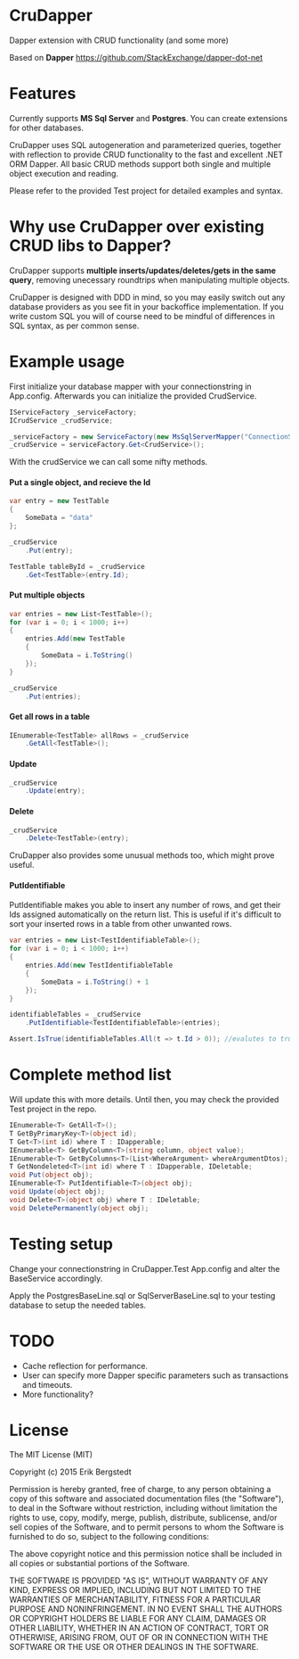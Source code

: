 # CruDapper
Dapper extension with CRUD functionality (and some more)

Based on **Dapper** https://github.com/StackExchange/dapper-dot-net

# Features

Currently supports **MS Sql Server** and **Postgres**. You can create extensions for other databases.

CruDapper uses SQL autogeneration and parameterized queries, together with reflection to provide CRUD functionality to the fast and excellent .NET ORM Dapper. All basic CRUD methods support both single and multiple object execution and reading.

Please refer to the provided Test project for detailed examples and syntax.

# Why use CruDapper over existing CRUD libs to Dapper?

CruDapper supports **multiple inserts/updates/deletes/gets in the same query**, removing unecessary roundtrips when manipulating multiple objects.

CruDapper is designed with DDD in mind, so you may easily switch out any database providers as you see fit in your backoffice implementation. If you write custom SQL you will of course need to be mindful of differences in SQL syntax, as per common sense.

# Example usage
First initialize your database mapper with your connectionstring in App.config. Afterwards you can initialize the provided CrudService.
```c#
IServiceFactory _serviceFactory;
ICrudService _crudService;

_serviceFactory = new ServiceFactory(new MsSqlServerMapper("ConnectionStringName"));
_crudService = serviceFactory.Get<CrudService>();
```

With the crudService we can call some nifty methods.

#### Put a single object, and recieve the Id 
```c#
var entry = new TestTable
{
    SomeData = "data"
};

_crudService
    .Put(entry);

TestTable tableById = _crudService
    .Get<TestTable>(entry.Id);
```

#### Put multiple objects
```c#
var entries = new List<TestTable>();
for (var i = 0; i < 1000; i++)
{
    entries.Add(new TestTable
    {
        SomeData = i.ToString()
    });
}

_crudService
    .Put(entries);
```

#### Get all rows in a table
```c#
IEnumerable<TestTable> allRows = _crudService
    .GetAll<TestTable>();
```

#### Update
```c#
_crudService
    .Update(entry);
```

#### Delete
```c#
_crudService
    .Delete<TestTable>(entry);
```

CruDapper also provides some unusual methods too, which might prove useful.

#### PutIdentifiable
PutIdentifiable makes you able to insert any number of rows, and get their Ids assigned automatically on the return list. This is useful if it's difficult to sort your inserted rows in a table from other unwanted rows.
```c#
var entries = new List<TestIdentifiableTable>();
for (var i = 0; i < 1000; i++)
{
    entries.Add(new TestIdentifiableTable
    {
        SomeData = i.ToString() + 1
    });
}

identifiableTables = _crudService
    .PutIdentifiable<TestIdentifiableTable>(entries);

Assert.IsTrue(identifiableTables.All(t => t.Id > 0)); //evalutes to true
```

# Complete method list
Will update this with more details. Until then, you may check the provided Test project in the repo.
```c#
IEnumerable<T> GetAll<T>();
T GetByPrimaryKey<T>(object id);
T Get<T>(int id) where T : IDapperable;
IEnumerable<T> GetByColumn<T>(string column, object value);
IEnumerable<T> GetByColumns<T>(List<WhereArgument> whereArgumentDtos);
T GetNondeleted<T>(int id) where T : IDapperable, IDeletable;
void Put(object obj);
IEnumerable<T> PutIdentifiable<T>(object obj);
void Update(object obj);
void Delete<T>(object obj) where T : IDeletable;
void DeletePermanently(object obj);
```

# Testing setup
Change your connectionstring in CruDapper.Test App.config and alter the BaseService accordingly.

Apply the PostgresBaseLine.sql or SqlServerBaseLine.sql to your testing database to setup the needed tables.

# TODO

* Cache reflection for performance.
* User can specify more Dapper specific parameters such as transactions and timeouts.
* More functionality?

# License

The MIT License (MIT)

Copyright (c) 2015 Erik Bergstedt

Permission is hereby granted, free of charge, to any person obtaining a copy
of this software and associated documentation files (the "Software"), to deal
in the Software without restriction, including without limitation the rights
to use, copy, modify, merge, publish, distribute, sublicense, and/or sell
copies of the Software, and to permit persons to whom the Software is
furnished to do so, subject to the following conditions:

The above copyright notice and this permission notice shall be included in all
copies or substantial portions of the Software.

THE SOFTWARE IS PROVIDED "AS IS", WITHOUT WARRANTY OF ANY KIND, EXPRESS OR
IMPLIED, INCLUDING BUT NOT LIMITED TO THE WARRANTIES OF MERCHANTABILITY,
FITNESS FOR A PARTICULAR PURPOSE AND NONINFRINGEMENT. IN NO EVENT SHALL THE
AUTHORS OR COPYRIGHT HOLDERS BE LIABLE FOR ANY CLAIM, DAMAGES OR OTHER
LIABILITY, WHETHER IN AN ACTION OF CONTRACT, TORT OR OTHERWISE, ARISING FROM,
OUT OF OR IN CONNECTION WITH THE SOFTWARE OR THE USE OR OTHER DEALINGS IN THE
SOFTWARE.